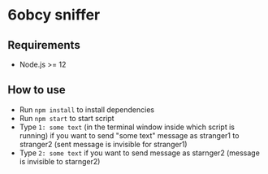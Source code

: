 # 6obcy sniffer

## Requirements
- Node.js >= 12

## How to use
- Run `npm install` to install dependencies
- Run `npm start` to start script
- Type `1: some text` (in the terminal window inside which script is running) if you want to send "some text" message as stranger1 to stranger2 (sent message is invisible for stranger1)
- Type `2: some text` if you want to send message as starnger2 (message is invisible to starnger2)
